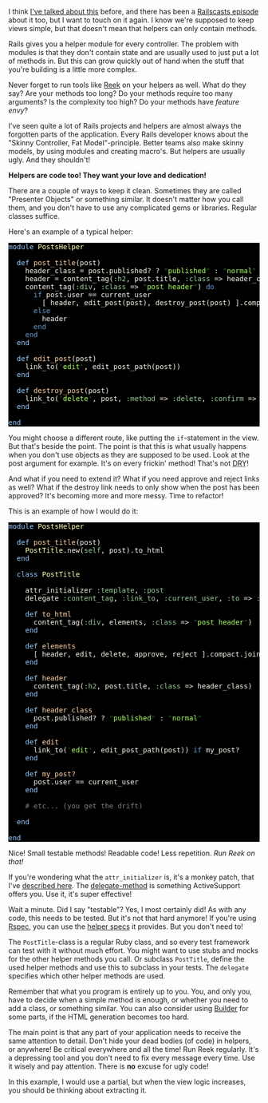 I think [I've talked about this](/bringing-objects-to-views/) before, and there has been a [Railscasts episode](http://railscasts.com/episodes/101-refactoring-out-helper-object) about it too, but I want to touch on it again. I know we're supposed to keep views simple, but that doesn't mean that helpers can only contain methods.

Rails gives you a helper module for every controller. The problem with modules is that they don't contain state and are usually used to just put a lot of methods in. But this can grow quickly out of hand when the stuff that you're building is a little more complex.

Never forget to run tools like [Reek](http://wiki.github.com/kevinrutherford/reek/) on your helpers as well. What do they say? Are your methods too long? Do your methods require too many arguments? Is the complexity too high? Do your methods have *feature envy*?

I've seen quite a lot of Rails projects and helpers are almost always the forgotten parts of the application. Every Rails developer knows about the "Skinny Controller, Fat Model"-principle. Better teams also make skinny models, by using modules and creating macro's. But helpers are usually ugly. And they shouldn't!

**Helpers are code too! They want your love and dedication!**

There are a couple of ways to keep it clean. Sometimes they are called "Presenter Objects" or something similar. It doesn't matter how you call them, and you don't have to use any complicated gems or libraries. Regular classes suffice.

Here's an example of a typical helper:

<pre style="background: #000000; color: #f6f3e8; font-family: Monaco, monospace" class="ir_black"><font color="#96cbfe">module</font>&nbsp;<font color="#ffffb6">PostsHelper</font>

&nbsp;&nbsp;<font color="#96cbfe">def</font>&nbsp;<font color="#ffd2a7">post_title</font>(post)
&nbsp;&nbsp;&nbsp;&nbsp;header_class = post.published? ? <font color="#336633">&quot;</font><font color="#a8ff60">published</font><font color="#336633">&quot;</font>&nbsp;: <font color="#336633">&quot;</font><font color="#a8ff60">normal</font><font color="#336633">&quot;</font>
&nbsp;&nbsp;&nbsp;&nbsp;header = content_tag(<font color="#99cc99">:h2</font>, post.title, <font color="#99cc99">:class</font>&nbsp;=&gt; header_class)
&nbsp;&nbsp;&nbsp;&nbsp;content_tag(<font color="#99cc99">:div</font>, <font color="#99cc99">:class</font>&nbsp;=&gt; <font color="#336633">&quot;</font><font color="#a8ff60">post header</font><font color="#336633">&quot;</font>) <font color="#6699cc">do</font>
&nbsp;&nbsp;&nbsp;&nbsp;&nbsp;&nbsp;<font color="#6699cc">if</font>&nbsp;post.user == current_user
&nbsp;&nbsp;&nbsp;&nbsp;&nbsp;&nbsp;&nbsp;&nbsp;[&nbsp;header, edit_post(post), destroy_post(post) ].compact.join(<font color="#336633">'</font><font color="#a8ff60">&nbsp;</font><font color="#336633">'</font>)
&nbsp;&nbsp;&nbsp;&nbsp;&nbsp;&nbsp;<font color="#6699cc">else</font>
&nbsp;&nbsp;&nbsp;&nbsp;&nbsp;&nbsp;&nbsp;&nbsp;header
&nbsp;&nbsp;&nbsp;&nbsp;&nbsp;&nbsp;<font color="#6699cc">end</font>
&nbsp;&nbsp;&nbsp;&nbsp;<font color="#6699cc">end</font>
&nbsp;&nbsp;<font color="#96cbfe">end</font>

&nbsp;&nbsp;<font color="#96cbfe">def</font>&nbsp;<font color="#ffd2a7">edit_post</font>(post)
&nbsp;&nbsp;&nbsp;&nbsp;link_to(<font color="#336633">'</font><font color="#a8ff60">edit</font><font color="#336633">'</font>, edit_post_path(post))
&nbsp;&nbsp;<font color="#96cbfe">end</font>

&nbsp;&nbsp;<font color="#96cbfe">def</font>&nbsp;<font color="#ffd2a7">destroy_post</font>(post)
&nbsp;&nbsp;&nbsp;&nbsp;link_to(<font color="#336633">'</font><font color="#a8ff60">delete</font><font color="#336633">'</font>, post, <font color="#99cc99">:method</font>&nbsp;=&gt; <font color="#99cc99">:delete</font>, <font color="#99cc99">:confirm</font>&nbsp;=&gt; <font color="#336633">&quot;</font><font color="#a8ff60">are you sure?</font><font color="#336633">&quot;</font>)
&nbsp;&nbsp;<font color="#96cbfe">end</font>

<font color="#96cbfe">end</font></pre>

You might choose a different route, like putting the `if`-statement in the view. But that's beside the point. The point is that this is what usually happens when you don't use objects as they are supposed to be used. Look at the post argument for example. It's on every frickin' method! That's not <abbr title="Don't Repeat Yourself">DRY</abbr>!

And what if you need to extend it? What if you need approve and reject links as well? What if the destroy link needs to only show when the post has been approved? It's becoming more and more messy. Time to refactor!

This is an example of how I would do it:

<pre style="background: #000000; color: #f6f3e8; font-family: Monaco, monospace" class="ir_black"><font color="#96cbfe">module</font>&nbsp;<font color="#ffffb6">PostsHelper</font>

&nbsp;&nbsp;<font color="#96cbfe">def</font>&nbsp;<font color="#ffd2a7">post_title</font>(post)
&nbsp;&nbsp;&nbsp;&nbsp;<font color="#ffffb6">PostTitle</font>.new(<font color="#99cc99">self</font>, post).to_html
&nbsp;&nbsp;<font color="#96cbfe">end</font>

&nbsp;&nbsp;<font color="#96cbfe">class</font>&nbsp;<font color="#ffffb6">PostTitle</font>

&nbsp;&nbsp;&nbsp;&nbsp;attr_initializer <font color="#99cc99">:template</font>, <font color="#99cc99">:post</font>
&nbsp;&nbsp;&nbsp;&nbsp;delegate <font color="#99cc99">:content_tag</font>, <font color="#99cc99">:link_to</font>, <font color="#99cc99">:current_user</font>, <font color="#99cc99">:to</font>&nbsp;=&gt; <font color="#99cc99">:template</font>

&nbsp;&nbsp;&nbsp;&nbsp;<font color="#96cbfe">def</font>&nbsp;<font color="#ffd2a7">to_html</font>
&nbsp;&nbsp;&nbsp;&nbsp;&nbsp;&nbsp;content_tag(<font color="#99cc99">:div</font>, elements, <font color="#99cc99">:class</font>&nbsp;=&gt; <font color="#336633">&quot;</font><font color="#a8ff60">post header</font><font color="#336633">&quot;</font>)
&nbsp;&nbsp;&nbsp;&nbsp;<font color="#96cbfe">end</font>

&nbsp;&nbsp;&nbsp;&nbsp;<font color="#96cbfe">def</font>&nbsp;<font color="#ffd2a7">elements</font>
&nbsp;&nbsp;&nbsp;&nbsp;&nbsp;&nbsp;[&nbsp;header, edit, delete, approve, reject ].compact.join(<font color="#336633">'</font><font color="#a8ff60">&nbsp;</font><font color="#336633">'</font>)
&nbsp;&nbsp;&nbsp;&nbsp;<font color="#96cbfe">end</font>

&nbsp;&nbsp;&nbsp;&nbsp;<font color="#96cbfe">def</font>&nbsp;<font color="#ffd2a7">header</font>
&nbsp;&nbsp;&nbsp;&nbsp;&nbsp;&nbsp;content_tag(<font color="#99cc99">:h2</font>, post.title, <font color="#99cc99">:class</font>&nbsp;=&gt; header_class)
&nbsp;&nbsp;&nbsp;&nbsp;<font color="#96cbfe">end</font>

&nbsp;&nbsp;&nbsp;&nbsp;<font color="#96cbfe">def</font>&nbsp;<font color="#ffd2a7">header_class</font>
&nbsp;&nbsp;&nbsp;&nbsp;&nbsp;&nbsp;post.published? ? <font color="#336633">&quot;</font><font color="#a8ff60">published</font><font color="#336633">&quot;</font>&nbsp;: <font color="#336633">&quot;</font><font color="#a8ff60">normal</font><font color="#336633">&quot;</font>
&nbsp;&nbsp;&nbsp;&nbsp;<font color="#96cbfe">end</font>

&nbsp;&nbsp;&nbsp;&nbsp;<font color="#96cbfe">def</font>&nbsp;<font color="#ffd2a7">edit</font>
&nbsp;&nbsp;&nbsp;&nbsp;&nbsp;&nbsp;link_to(<font color="#336633">'</font><font color="#a8ff60">edit</font><font color="#336633">'</font>, edit_post_path(post)) <font color="#6699cc">if</font>&nbsp;my_post?
&nbsp;&nbsp;&nbsp;&nbsp;<font color="#96cbfe">end</font>

&nbsp;&nbsp;&nbsp;&nbsp;<font color="#96cbfe">def</font>&nbsp;<font color="#ffd2a7">my_post?</font>
&nbsp;&nbsp;&nbsp;&nbsp;&nbsp;&nbsp;post.user == current_user
&nbsp;&nbsp;&nbsp;&nbsp;<font color="#96cbfe">end</font>

&nbsp;&nbsp;&nbsp;&nbsp;<font color="#7c7c7c"># etc... (you get the drift)</font>

&nbsp;&nbsp;<font color="#96cbfe">end</font>

<font color="#96cbfe">end</font></pre>

Nice! Small testable methods! Readable code! Less repetition. *Run Reek on that!*

If you're wondering what the `attr_initializer` is, it's a monkey patch, that I've [described here](/monkey-patch-of-the-month-attr_initializer/). The [delegate-method](http://apidock.com/rails/Module/delegate) is something ActiveSupport offers you. Use it, it's super effective!

Wait a minute. Did I say "testable"? Yes, I most certainly did! As with any code, this needs to be tested. But it's not that hard anymore! If you're using [Rspec](http://rspec.info), you can use the [helper specs](http://rspec.info/rails/writing/helpers.html) it provides. But you don't need to!

The `PostTitle`-class is a regular Ruby class, and so every test framework can test with it without much effort. You might want to use stubs and mocks for the other helper methods you call. Or subclass `PostTitle`, define the used helper methods and use this to subclass in your tests. The `delegate` specifies which other helper methods are used.

Remember that what you program is entirely up to you. You, and only you, have to decide when a simple method is enough, or whether you need to add a class, or something similar. You can also consider using [Builder](http://builder.rubyforge.org/) for some parts, if the HTML generation becomes too hard.

The main point is that any part of your application needs to receive the same attention to detail. Don't hide your dead bodies (of code) in helpers, or anywhere! Be critical everywhere and all the time! Run Reek regularly. It's a depressing tool and you don't need to fix every message every time. Use it wisely and pay attention. There is **no** excuse for ugly code!

In this example, I would use a partial, but when the view logic increases, you should be thinking about extracting it.
